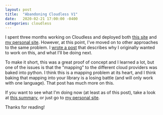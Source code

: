 ```yaml
---
layout: post
title:  "Abandoning Cloudless V1"
date:   2020-02-21 17:00:00 -0400
categories: cloudless
---
```

I spent three months working on Cloudless and deployed both [this
site](https://getcloudless.com/cloudless/production/2018/12/07/cloudless-on-cloudless-3.html)
and [my personal site](https://shaunverch.com/).  However, at this point, I've
moved on to other approaches to the same problem.  I [wrote a
post](https://shaunverch.com/compatibility/open-source/2020/02/21/thoughts-on-cloud-compatibility.html)
that describes why I originally wanted to work on this, and what I'll be doing
next.

To make it short, this was a great proof of concept and I learned a lot, but one
of the issues is that the "mapping" to the different cloud providers was baked
into python.  I think this is a mapping problem at its heart, and I think baking
that mapping into your library is a losing battle (and will only work with one
language).  That post has much more on this.

If you want to see what I'm doing now (at least as of this post), take a look at
[this
summary](https://shaunverch.com/butter/open-source/2019/12/13/butter-days-17.html),
or just go to [my personal site](https://shaunverch.com/).

Thanks for reading!
